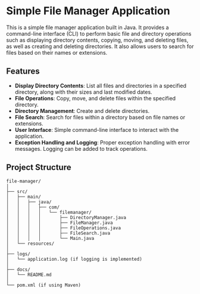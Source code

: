 # Simple File Manager Application

This is a simple file manager application built in Java. It provides a command-line interface (CLI) to perform basic file and directory operations such as displaying directory contents, copying, moving, and deleting files, as well as creating and deleting directories. It also allows users to search for files based on their names or extensions.

## Features

- **Display Directory Contents**: List all files and directories in a specified directory, along with their sizes and last modified dates.
- **File Operations**: Copy, move, and delete files within the specified directory.
- **Directory Management**: Create and delete directories.
- **File Search**: Search for files within a directory based on file names or extensions.
- **User Interface**: Simple command-line interface to interact with the application.
- **Exception Handling and Logging**: Proper exception handling with error messages. Logging can be added to track operations.

## Project Structure

```plaintext
file-manager/
│
├── src/
│   ├── main/
│   │   ├── java/
│   │   │   ├── com/
│   │   │   │   └── filemanager/
│   │   │   │       ├── DirectoryManager.java
│   │   │   │       ├── FileManager.java
│   │   │   │       ├── FileOperations.java
│   │   │   │       ├── FileSearch.java
│   │   │   │       └── Main.java
│   └── resources/
│
├── logs/
│   └── application.log (if logging is implemented)
│
├── docs/
│   └── README.md
│
└── pom.xml (if using Maven)
